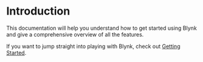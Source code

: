 # Introduction

This documentation will help you understand how to get started using Blynk and give a comprehensive overview of all the features.

If you want to jump straight into playing with Blynk, check out [Getting Started](getting-started/getting-started/).  


